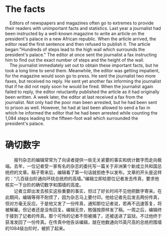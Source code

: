 # The facts
&emsp;Editors of newspapers and magazines often go to extremes to provide their readers with unimportant facts and statistics. Last year a journalist had been instructed by a well-known magazine to write an article on the president's palace in a new African republic. When the article arrived, the editor read the first sentence and then refused to publish it. The article began:"Hundreds of steps lead to the high wall which surrounds the president's palace." The editor at once sent the journalist a fax instructing him to find out the exact number of steps and the height of the wall.  
&emsp;The journalist immediately set out to obtain these important facts, but he took a long time to send them. Meanwhile, the editor was getting impatient, for the magazine would soon go to press. He sent the journalist two more faxes, but received no reply. He sent yet another fax informing the journalist that if he did not reply soon he would be fired. When the journalist again failed to reply, the editor reluctantly published the article as it had originally been written. A week later, the editor at last received a fax from the journalist. Not only had the poor man been arrested, but he had been sent to prison as well. However, he had at last been allowed to send a fax in which he informed the editor that he had been arrested while counting the 1,084 steps leading to the fifteen-foot wall which surrounded the president's palace.
# 确切数字
&emsp;&emsp;报刊杂志的编辑常常为了向读者提供一些无关紧要的事实和统计数字而走向极端。去年，一位记者受一家有名的杂志的委托写一篇关于非洲某个新成立共和国总统府的文章。稿子寄来后，编辑看了第一句话就拒绝予以发布。文章的开头是这样的：“几百级台阶通向环绕总统府的高墙。”编辑立即给那位记者发去传真，要求他核实一下台阶的确切数字和围墙的高度。  
&emsp;&emsp;记者立即出发去核实这些重要的事实，但过了好长时间不见他把数字寄来。在此期间，编辑等得不耐烦了，因为杂志马上要付印。他给记者先后发去两份传真，但对方毫无反应。于是他又发了一份传真，通知那位记者说，若再不迅速答复，将被解雇。但记者还是没有回复。编辑无奈，勉强按原样发了稿。一周之后，编辑终于接到了记者的传真。那个可怜的记者不但被捕了，还被送进了监狱。不过他终于获准发回了一份传真。在传真中他告诉编辑，就在他数通向15英尺高的总统府围墙的1084级台阶时，被抓了起来。